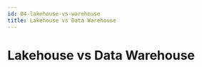 ```yaml
---
id: 04-lakehouse-vs-warehouse
title: Lakehouse vs Data Warehouse
---
```


# Lakehouse vs Data Warehouse
